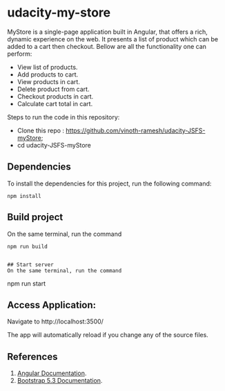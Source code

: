 

# udacity-my-store
MyStore is a single-page application built in Angular, that offers a rich, dynamic experience on the web. It presents a list of product which can be added to a cart then checkout. Bellow are all the functionality one can perform:  
- View list of products.
- Add products to cart.
- View products in cart.
- Delete product from cart.
- Checkout products in cart.
- Calculate cart total in cart.

Steps to run the code in this repository: 

- Clone this repo : https://github.com/vinoth-ramesh/udacity-JSFS-myStore;
- cd udacity-JSFS-myStore


## Dependencies 

To install the dependencies for this project, run the following command: 
```
npm install
```

## Build project
On the same terminal, run the command
   ```
npm run build


## Start server
On the same terminal, run the command
   ```
npm run start
     

## Access Application:
Navigate to http://localhost:3500/

The app will automatically reload if you change any of the source files.

## References

1. [Angular Documentation](https://angular.io/docs). 
2. [Bootstrap 5.3 Documentation](https://getbootstrap.com/docs/5.3/getting-started/introduction/). 


